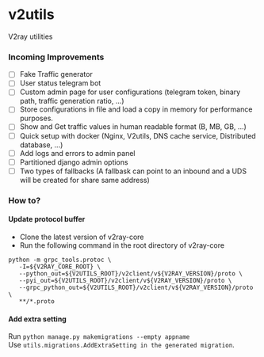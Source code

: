 # v2utils
V2ray utilities

### Incoming Improvements
- [ ] Fake Traffic generator
- [ ] User status telegram bot
- [ ] Custom admin page for user configurations (telegram token, binary path, traffic generation ratio, ...)
- [ ] Store configurations in file and load a copy in memory for performance purposes.
- [ ] Show and Get traffic values in human readable format (B, MB, GB, ...)
- [ ] Quick setup with docker (Nginx, V2utils, DNS cache service, Distributed database, ...)
- [ ] Add logs and errors to admin panel
- [ ] Partitioned django admin options
- [ ] Two types of fallbacks (A fallbask can point to an inbound and a UDS will be created for share same address)

### How to?
#### Update protocol buffer
- Clone the latest version of v2ray-core
- Run the following command in the root directory of v2ray-core
```
python -m grpc_tools.protoc \
   -I=${V2RAY_CORE_ROOT} \
   --python_out=${V2UTILS_ROOT}/v2client/v${V2RAY_VERSION}/proto \
   --pyi_out=${V2UTILS_ROOT}/v2client/v${V2RAY_VERSION}/proto \
   --grpc_python_out=${V2UTILS_ROOT}/v2client/v${V2RAY_VERSION}/proto \
   **/*.proto
```
#### Add extra setting
Run `python manage.py makemigrations --empty appname`  
Use `utils.migrations.AddExtraSetting in the generated migration`.
